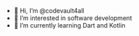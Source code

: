 - 👋 Hi, I’m @codevault4all
- 👀 I’m interested in software development
- 🌱 I’m currently learning Dart and Kotlin

<!---
codevault4all/codevault4all is a ✨ special ✨ repository because its `README.md` (this file) appears on your GitHub profile.
You can click the Preview link to take a look at your changes.
--->
